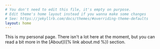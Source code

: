 ```yaml
---
# You don't need to edit this file, it's empty on purpose.
# Edit theme's home layout instead if you wanna make some changes
# See: https://jekyllrb.com/docs/themes/#overriding-theme-defaults
layout: home
---
```


This is my personal page. There isn't a lot here at the moment, but you can read a bit more in the [About]({% link about.md %}) section.
